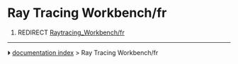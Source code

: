 # Ray Tracing Workbench/fr
1.  REDIRECT [Raytracing_Workbench/fr](Raytracing_Workbench/fr.md)



---
⏵ [documentation index](../README.md) > Ray Tracing Workbench/fr
